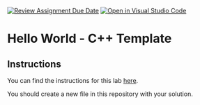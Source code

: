 [![Review Assignment Due Date](https://classroom.github.com/assets/deadline-readme-button-22041afd0340ce965d47ae6ef1cefeee28c7c493a6346c4f15d667ab976d596c.svg)](https://classroom.github.com/a/onzCb2Ex)
[![Open in Visual Studio Code](https://classroom.github.com/assets/open-in-vscode-2e0aaae1b6195c2367325f4f02e2d04e9abb55f0b24a779b69b11b9e10269abc.svg)](https://classroom.github.com/online_ide?assignment_repo_id=15972601&assignment_repo_type=AssignmentRepo)
# Hello World - C++ Template

## Instructions

You can find the instructions for this lab [here](https://cyrusvandrevala.com/teaching/csc/shared/labs/hello-world.html).

You should create a new file in this repository with your solution.
